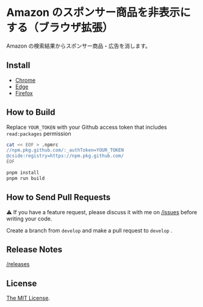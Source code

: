 # Amazon のスポンサー商品を非表示にする（ブラウザ拡張）

Amazon の検索結果からスポンサー商品・広告を消します。

## Install

- [Chrome](https://chrome.google.com/webstore/detail/mjjmlgebfdbccbacinhcjjeiphmfjodl)
- [Edge](https://microsoftedge.microsoft.com/addons/detail/bmkmfacogjfmnoocnhjnlmdfohihdpmo)
- [Firefox](https://addons.mozilla.org/firefox/addon/amazon%E3%81%AE%E3%82%B9%E3%83%9D%E3%83%B3%E3%82%B5%E3%83%BC%E5%95%86%E5%93%81%E3%82%92%E9%9D%9E%E8%A1%A8%E7%A4%BA%E3%81%AB%E3%81%99%E3%82%8B/)
## How to Build

Replace `YOUR_TOKEN` with your Github access token that includes `read:packages` permission

```bash
cat << EOF > .npmrc
//npm.pkg.github.com/:_authToken=YOUR_TOKEN
@cside:registry=https://npm.pkg.github.com/
EOF

pnpm install
pnpm run build
```

## How to Send Pull Requests

⚠️ If you have a feature request, please discuss it with me on [/issues](https://github.com/Cside/amazon-unsponsor/issues) before writing your code.

Create a branch from `develop` and make a pull request to `develop` .

## Release Notes

[/releases](https://github.com/Cside/amazon-unsponsor/releases)

## License

[The MIT License](/LICENSE).
